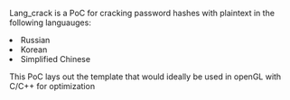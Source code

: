 Lang_crack is a PoC for cracking password hashes with plaintext in the following languauges:
<li>Russian</li>
<li>Korean</li>
<li>Simplified Chinese</li>

This PoC lays out the template that would ideally be used in openGL with C/C++ for optimization



